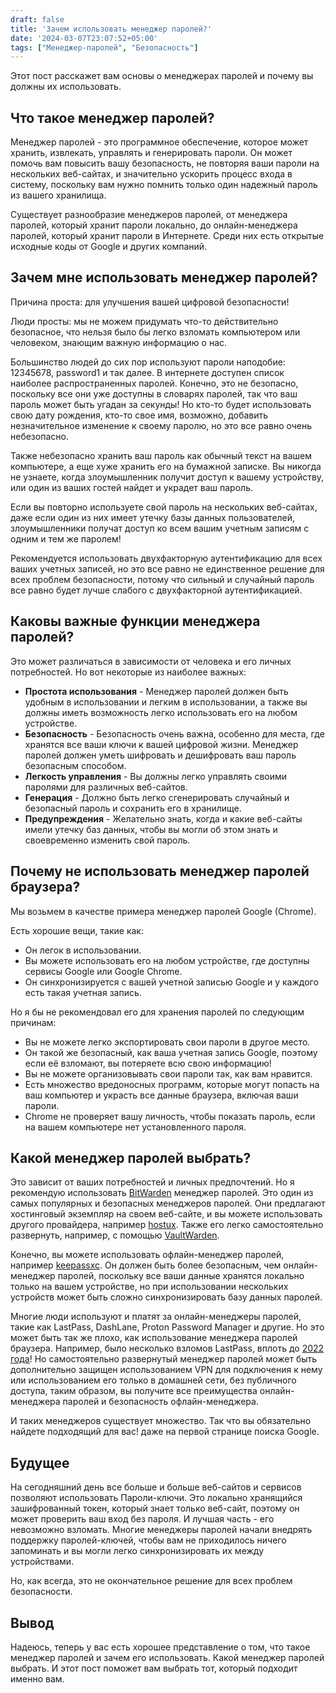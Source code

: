 ```yaml
---
draft: false
title: 'Зачем использовать менеджер паролей?'
date: '2024-03-07T23:07:52+05:00'
tags: ["Менеджер-паролей", "Безопасность"]
---
```


Этот пост расскажет вам основы о менеджерах паролей и почему вы должны их использовать.

## Что такое менеджер паролей?

Менеджер паролей - это программное обеспечение, которое может хранить, извлекать, управлять и генерировать пароли. Он может помочь вам повысить вашу безопасность, не повторяя ваши пароли на нескольких веб-сайтах, и значительно ускорить процесс входа в систему, поскольку вам нужно помнить только один надежный пароль из вашего хранилища.

Существует разнообразие менеджеров паролей, от менеджера паролей, который хранит пароли локально, до онлайн-менеджера паролей, который хранит пароли в Интернете. Среди них есть открытые исходные коды от Google и других компаний.

## Зачем мне использовать менеджер паролей?

Причина проста: для улучшения вашей цифровой безопасности!

Люди просты: мы не можем придумать что-то действительно безопасное, что нельзя было бы легко взломать компьютером или человеком, знающим важную информацию о нас.

Большинство людей до сих пор используют пароли наподобие: 12345678, password1 и так далее. В интернете доступен список наиболее распространенных паролей. Конечно, это не безопасно, поскольку все они уже доступны в словарях паролей, так что ваш пароль может быть угадан за секунды! Но кто-то будет использовать свою дату рождения, кто-то свое имя, возможно, добавить незначительное изменение к своему паролю, но это все равно очень небезопасно.

Также небезопасно хранить ваш пароль как обычный текст на вашем компьютере, а еще хуже хранить его на бумажной записке. Вы никогда не узнаете, когда злоумышленник получит доступ к вашему устройству, или один из ваших гостей найдет и украдет ваш пароль.

Если вы повторно используете свой пароль на нескольких веб-сайтах, даже если один из них имеет утечку базы данных пользователей, злоумышленники получат доступ ко всем вашим учетным записям с одним и тем же паролем!

Рекомендуется использовать двухфакторную аутентификацию для всех ваших учетных записей, но это все равно не единственное решение для всех проблем безопасности, потому что сильный и случайный пароль все равно будет лучше слабого с двухфакторной аутентификацией.

## Каковы важные функции менеджера паролей?

Это может различаться в зависимости от человека и его личных потребностей. Но вот некоторые из наиболее важных:

- **Простота использования** - Менеджер паролей должен быть удобным в использовании и легким в использовании, а также вы должны иметь возможность легко использовать его на любом устройстве.
- **Безопасность** - Безопасность очень важна, особенно для места, где хранятся все ваши ключи к вашей цифровой жизни. Менеджер паролей должен уметь шифровать и дешифровать ваш пароль безопасным способом.
- **Легкость управления** - Вы должны легко управлять своими паролями для различных веб-сайтов.
- **Генерация** - Должно быть легко сгенерировать случайный и безопасный пароль и сохранить его в хранилище.
- **Предупреждения** - Желательно знать, когда и какие веб-сайты имели утечку баз данных, чтобы вы могли об этом знать и своевременно изменить свой пароль.

## Почему не использовать менеджер паролей браузера?

Мы возьмем в качестве примера менеджер паролей Google (Chrome).

Есть хорошие вещи, такие как:

- Он легок в использовании.
- Вы можете использовать его на любом устройстве, где доступны сервисы Google или Google Chrome.
- Он синхронизируется с вашей учетной записью Google и у каждого есть такая учетная запись.

Но я бы не рекомендовал его для хранения паролей по следующим причинам:

- Вы не можете легко экспортировать свои пароли в другое место.
- Он такой же безопасный, как ваша учетная запись Google, поэтому если её взломают, вы потеряете всю свою информацию!
- Вы не можете организовывать свои пароли так, как вам нравится.
- Есть множество вредоносных программ, которые могут попасть на ваш компьютер и украсть все данные браузера, включая ваши пароли.
- Chrome не проверяет вашу личность, чтобы показать пароль, если на вашем компьютере нет установленного пароля.

## Какой менеджер паролей выбрать?

Это зависит от ваших потребностей и личных предпочтений. Но я рекомендую использовать [BitWarden](https://bitwarden.com/) менеджер паролей. Это один из самых популярных и безопасных менеджеров паролей. Они предлагают хостинговый экземпляр на своем веб-сайте, и вы можете использовать другого провайдера, например [hostux](https://passwd.hostux.net/). Также его легко самостоятельно развернуть, например, с помощью [VaultWarden](https://github.com/dani-garcia/vaultwarden).

Конечно, вы можете использовать офлайн-менеджер паролей, например [keepassxc](https://keepassxc.org). Он должен быть более безопасным, чем онлайн-менеджер паролей, поскольку все ваши данные хранятся локально только на вашем устройстве, но при использовании нескольких устройств может быть сложно синхронизировать базу данных паролей.

Многие люди используют и платят за онлайн-менеджеры паролей, такие как LastPass, DashLane, Proton Password Manager и другие. Но это может быть так же плохо, как использование менеджера паролей браузера. Например, было несколько взломов LastPass, вплоть до [2022 года](https://blog.lastpass.com/2022/12/notice-of-recent-security-incident/)! Но самостоятельно развернутый менеджер паролей может быть дополнительно защищен использованием VPN для подключения к нему или использованием его только в домашней сети, без публичного доступа, таким образом, вы получите все преимущества онлайн-менеджера паролей и безопасность офлайн-менеджера.

И таких менеджеров существует множество. Так что вы обязательно найдете подходящий для вас! даже на первой странице поиска Google.

## Будущее

На сегодняшний день все больше и больше веб-сайтов и сервисов позволяют использовать Пароли-ключи. Это локально хранящийся зашифрованный токен, который знает только веб-сайт, поэтому он может проверить ваш вход без пароля. И лучшая часть - его невозможно взломать. Многие менеджеры паролей начали внедрять поддержку паролей-ключей, чтобы вам не приходилось ничего запоминать и вы могли легко синхронизировать их между устройствами.

Но, как всегда, это не окончательное решение для всех проблем безопасности.

## Вывод

Надеюсь, теперь у вас есть хорошее представление о том, что такое менеджер паролей и зачем его использовать. Какой менеджер паролей выбрать. И этот пост поможет вам выбрать тот, который подходит именно вам.
